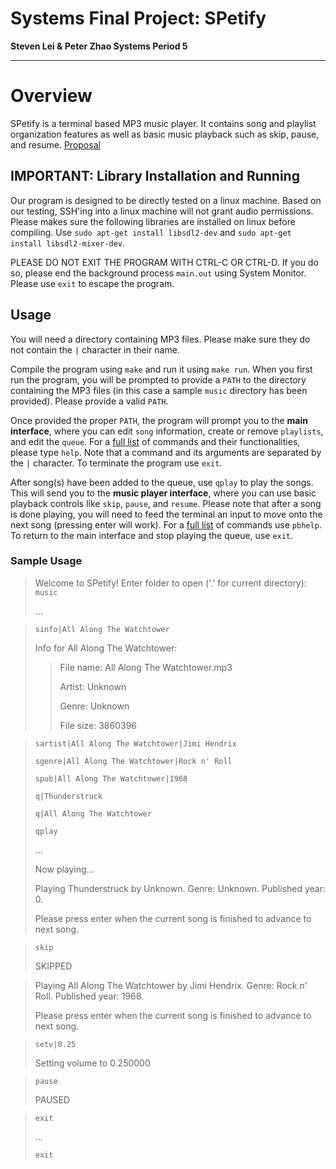 # Systems Final Project: SPetify 
**Steven Lei & Peter Zhao 
Systems Period 5**

---
# Overview
SPetify is a terminal based MP3 music player. It contains song and playlist organization features as well as basic music playback such as skip, pause, and resume. [Proposal](https://github.com/stevensll/project02/blob/main/PROPOSAL.md)


## IMPORTANT: Library Installation and Running 
Our program is designed to be directly tested on a linux machine. Based on our testing, SSH'ing into a linux machine will not grant audio permissions. Please makes sure the following libraries are installed on linux before compiling. Use `sudo apt-get install libsdl2-dev` and `sudo apt-get install libsdl2-mixer-dev`.

PLEASE DO NOT EXIT THE PROGRAM WITH CTRL-C OR CTRL-D. If you do so, please end the background process `main.out` using System Monitor. Please use `exit` to escape the program.

## Usage
You will need a directory containing MP3 files. Please make sure they do not contain the `|` character in their name.

Compile the program using `make` and run it using `make run`. When you first run the program, you will be prompted to provide a `PATH` to the directory containing the MP3 files (in this case a sample `music` directory has been provided). Please provide a valid `PATH`.

Once provided the proper `PATH`, the program will prompt you to the **main interface**, where you can edit `song` information, create or remove `playlists`, and edit the `queue`. For a [full list](https://github.com/stevensll/project02/blob/main/help.txt) of commands and their functionalities, please type `help`. Note that a command and its arguments are separated by the `|` character. To terminate the program use `exit`.

After song(s) have been added to the queue, use `qplay` to play the songs. This will send you to the **music player interface**, where you can use basic playback controls like `skip`, `pause`, and `resume`. Please note that after a song is done playing, you will need to feed the terminal an input to move onto the next song (pressing enter will work). For a [full list](https://github.com/stevensll/project02/blob/main/pbhelp.txt) of commands use `pbhelp`. To return to the main interface and stop playing the queue, use `exit`.

### Sample Usage

> Welcome to SPetify!
> Enter folder to open ('.' for current directory):  `music`
> 
> ...

>`sinfo|All Along The Watchtower`
>
> Info for All Along The Watchtower: 
>> File name: All Along The Watchtower.mp3
>> 
>> Artist: Unknown
>> 
>> Genre: Unknown
>> 
>> File size: 3860396

> `sartist|All Along The Watchtower|Jimi Hendrix`
> 
> `sgenre|All Along The Watchtower|Rock n' Roll`
> 
> `spub|All Along The Watchtower|1968`
> 
>`q|Thunderstruck`
>
>`q|All Along The Watchtower`
>
>`qplay`
>
> ...
> 
> Now playing...
> 
> Playing Thunderstruck by Unknown. Genre: Unknown. Published year: 0.
> 
> Please press enter when the current song is finished to advance to next song.

>`skip`
>
> SKIPPED

>Playing All Along The Watchtower by Jimi Hendrix. Genre: Rock n' Roll. Published year: 1968.
>
>Please press enter when the current song is finished to advance to next song.

>`setv|0.25`
>
> Setting volume to 0.250000

>`pause`
>
> PAUSED

>`exit`
>
> ...
> 
>`exit`
